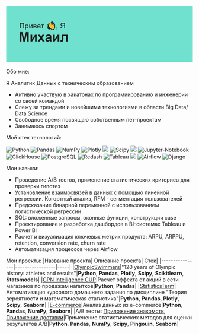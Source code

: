 ![header](header.png)

Обо мне: 

Я Аналитик Данных с техническим образованием
- Активно участвую в хакатонах по програмиированию и инженерии со своей командой
- Слежу за трендами и новейшими технологиями в области Big Data/ Data Science
- Свободное время посвящаю собственным пет-проектам
- Занимаюсь спортом 

Мой стек технологий:

![Python](https://camo.githubusercontent.com/a82f90224cfb75e682adae9b9f9c3257638d16ecea35001155cac9618d234585/68747470733a2f2f696d672e736869656c64732e696f2f62616467652f707974686f6e2d77686974653f6c6f676f3d707974686f6e267374796c653d666f722d7468652d6261646765)
![Pandas](https://camo.githubusercontent.com/6857d3b9486585dd1154240b8c0f540678413e92feb328d69ea3dd54adc2db7d/68747470733a2f2f696d672e736869656c64732e696f2f62616467652f70616e6461732d77686974653f6c6f676f3d70616e646173266c6f676f436f6c6f723d626c7565267374796c653d666f722d7468652d6261646765)
![NumPy](https://camo.githubusercontent.com/035d57202e43b23d27e518e9ee8551bfbdc425a1d58a80d845c77348bf3a4393/68747470733a2f2f696d672e736869656c64732e696f2f62616467652f6e756d70792d77686974653f6c6f676f3d6e756d7079266c6f676f436f6c6f723d626c7565267374796c653d666f722d7468652d6261646765)
![Plotly](https://camo.githubusercontent.com/e96f7ee545b2615b2f3681473e4a521512d94fbbe3bc6c1b357aa34390c7c29c/68747470733a2f2f696d672e736869656c64732e696f2f62616467652f706c6f746c792d77686974653f6c6f676f3d706c6f746c79266c6f676f436f6c6f723d626c7565267374796c653d666f722d7468652d6261646765) <img src="https://img.shields.io/badge/seaborn-white?style=for-the-badge&logo=&logoColor="/>
![Scipy](https://camo.githubusercontent.com/c142c549619da86190c32d9c0fac28867482496c63080e69a9d446237a046cc9/68747470733a2f2f696d672e736869656c64732e696f2f62616467652f53636970792d77686974653f6c6f676f3d5363697079266c6f676f436f6c6f723d626c61636b267374796c653d666f722d7468652d6261646765) <img src="https://img.shields.io/badge/ScikitLearn-white?style=for-the-badge&logo=scikitlearn&logoColor=black"/>
![Jupyter-Notebook](https://camo.githubusercontent.com/8bca3edd12b3ff43eb8cdb7d5a0f3be1d4869bb604fb865ed2bc81d8551669aa/68747470733a2f2f696d672e736869656c64732e696f2f62616467652f4a7570797465725f6e6f7465626f6f6b2d77686974653f6c6f676f3d4a757079746572267374796c653d666f722d7468652d6261646765)
![ClickHouse](https://camo.githubusercontent.com/9fa0fedc3f9933e1aa01ab66dbe9980c89cad33a78aa012439c3493d114d4db2/68747470733a2f2f696d672e736869656c64732e696f2f62616467652f436c69636b686f7573652d77686974653f6c6f676f3d436c69636b686f757365267374796c653d666f722d7468652d6261646765)
![PostgreSQL](https://camo.githubusercontent.com/5a9c6c77cc5b91b4aea7211bfa4b0ad5f571da7d30d6c3114a77478a41a523e2/68747470733a2f2f696d672e736869656c64732e696f2f62616467652f506f737467726553514c2d77686974653f6c6f676f3d506f737467726553514c2673267374796c653d666f722d7468652d6261646765)
![Redash](https://camo.githubusercontent.com/96826bac7ae326599a82e878b78cf1a461f33835495327dc6a2345bbc15b62f4/68747470733a2f2f696d672e736869656c64732e696f2f62616467652f7265646173682d77686974653f6c6f676f3d726564617368266c6f676f436f6c6f723d626c61636b267374796c653d666f722d7468652d6261646765)
![Tableau](https://camo.githubusercontent.com/abfdd5ab48f8da27850c762871c05f60c631f071e40e1763d03816495a915d49/68747470733a2f2f696d672e736869656c64732e696f2f62616467652f5461626c6561752d77686974653f6c6f676f3d5461626c6561752673266c6f676f436f6c6f723d79656c6c6f77267374796c653d666f722d7468652d6261646765) <img src="https://img.shields.io/badge/Power BI-white?style=for-the-badge&logo=Power BI&logoColor=yellow"/>
![Airflow](https://camo.githubusercontent.com/68dbf39d1c6aca30ea4383d48c6ba248417a146744391b368576201d197e8ab6/68747470733a2f2f696d672e736869656c64732e696f2f62616467652f416972666c6f772d77686974653f6c6f676f3d416972666c6f77267374796c653d666f722d7468652d6261646765)
![Django](https://camo.githubusercontent.com/03385dfaba10551877688a1ca5613bcb338b5fe46d6d5762c9a8fd615133026c/68747470733a2f2f696d672e736869656c64732e696f2f62616467652f646a616e676f2d77686974653f6c6f676f3d646a616e676f266c6f676f436f6c6f723d626c61636b267374796c653d666f722d7468652d6261646765)


Мои навыки:
- Проведение A/B тестов, применение статистических критериев для проверки гипотез
- Установление взаимосвязей в данных с помощью линейной регрессии. Когортный анализ, RFM - сегментация пользователей
- Предсказание бинарной переменной с использованием логистической регрессии
- SQL: вложенные запросы, оконные функции, конструкции case
- Проектирование и разработка дашбордов в BI-системах Tableau и Power BI
- Расчет и визуализация ключевых метрик продукта: ARPU, ARPPU, retention, conversion rate, churn rate
- Автоматизация процессов через Airflow

Мои проекты:
|Название проекта| Описание проекта| Стек|
|----------------|-----------------|-----|
|[OlympicSwimmers](https://github.com/Mihail-Olegovich/OlympicSwimmers)|"120 years of Olympic history: athletes and results"|**Python**, **Pandas**, **Plotly**, **Scipy**, **Scikitlearn**, **Statsmodels**|
|[GPN Intelligence CUP](https://github.com/Mihail-Olegovich/GPN_CUP/tree/master)|Расчет эффекта от акций в сети магазинов по продажам напитков|**Python**, **Pandas**|
|[StatisticsTerm](https://github.com/Mihail-Olegovich/StatisticsTerm/tree/master)|Автоматизация курсового домашнего задания по дисциплине "Теория вероятности и математическая статистика"|**Python**, **Pandas**, **Plotly**, **Scipy**, **Seaborn**|
|[E-commerce](https://github.com/Mihail-Olegovich/Karpov_courses_lessons_and_projects/tree/master/Intermediate_project)|Анализ данных из e-commerce|**Python**, **Pandas**, **NumPy**, **Seaborn**|
|A/B тесты: [Приложение знакомств](https://github.com/Mihail-Olegovich/Karpov_courses_lessons_and_projects/blob/master/module_statistics/AB_test_case_1.ipynb), [Приложение доставки](https://github.com/Mihail-Olegovich/Karpov_courses_lessons_and_projects/blob/master/module_statistics/AB_test_case_2.ipynb)|Применение статистических методов для оценки результатов A/B|**Python**, **Pandas**, **NumPy**, **Scipy**, **Pingouin**, **Seaborn**|

